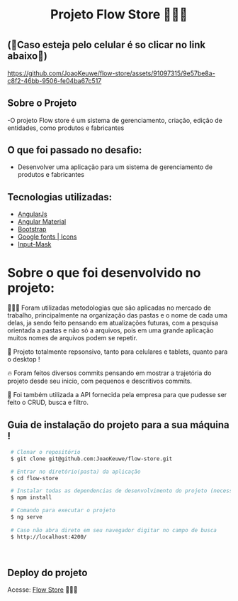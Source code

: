 <h1 align='center' >

Projeto Flow Store 👨🏾‍💻

<h1/>

## (📱Caso esteja pelo celular é so clicar no link abaixo📱)

https://github.com/JoaoKeuwe/flow-store/assets/91097315/9e57be8a-c8f2-46bb-9506-fe04ba67c517

## Sobre o Projeto

-O projeto Flow store é um sistema de gerenciamento, criação, edição de entidades, como produtos e fabricantes<br>

## O que foi passado no desafio:

- Desenvolver uma aplicação para um sistema de gerenciamento de produtos e fabricantes
## Tecnologias utilizadas:

- [AngularJs](https://angularjs.org/)
- [Angular Material](https://material.angular.io/)
- [Bootstrap](https://ng-bootstrap.github.io/#/home)  
- [Google fonts | Icons](https://fonts.google.com/)
- [Input-Mask](https://primeng.org/inputmask)


# Sobre o que foi desenvolvido no projeto:
👨🏾‍💻 Foram utilizadas metodologias que são aplicadas no mercado de trabalho, principalmente na organização das pastas e o nome de cada uma delas, ja sendo feito pensando em atualizações futuras, com a pesquisa orientada a pastas e não só a arquivos, pois em uma grande aplicação muitos nomes de arquivos podem se repetir.
 
📲 Projeto totalmente repsonsivo, tanto para celulares e tablets, quanto para o desktop !

🔥 Foram feitos diversos commits pensando em mostrar a trajetória do projeto desde seu inicio, com pequenos e descritivos commits.

🚩 Foi também utilizada a API fornecida pela empresa para que pudesse ser feito o CRUD, busca e filtro.


## Guia de instalação do projeto para a sua máquina !

```bash
 # Clonar o repositório
 $ git clone git@github.com:JoaoKeuwe/flow-store.git

 # Entrar no diretório(pasta) da aplicação
 $ cd flow-store

 # Instalar todas as dependencias de desenvolvimento do projeto (necessita ter o Node(npm) instalado)
 $ npm install

 # Comando para executar o projeto
 $ ng serve
 
 # Caso não abra direto em seu navegador digitar no campo de busca 
 $ http://localhost:4200/


```
<br>

## Deploy do projeto
Acesse: [Flow Store](https://flow-store.vercel.app/manufacturers) 👨🏾‍💻
